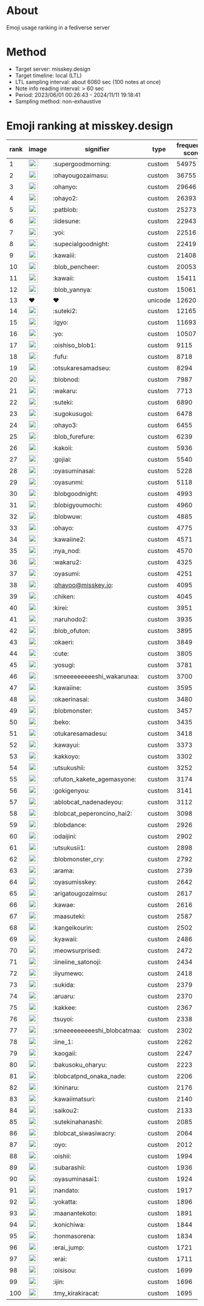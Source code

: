 # About
Emoji usage ranking in a fediverse server

# Method
- Target server: misskey.design
- Target timeline: local (LTL)
- LTL sampling interval: about 6060 sec (100 notes at once)
- Note info reading interval: > 60 sec
- Period: 2023/06/01 00:26:43 - 2024/11/11 19:18:41 
- Sampling method: non-exhaustive

# Emoji ranking at misskey.design

|rank|image|signifier|type|frequency score|
|----|----|----|----|----|
|1|<img height="24" src="https://misskey.design/emoji/supergoodmorning.webp">|:supergoodmorning:|custom|54975|
|2|<img height="24" src="https://misskey.design/emoji/ohayougozaimasu.webp">|:ohayougozaimasu:|custom|36755|
|3|<img height="24" src="https://misskey.design/emoji/ohanyo.webp">|:ohanyo:|custom|29646|
|4|<img height="24" src="https://misskey.design/emoji/ohayo2.webp">|:ohayo2:|custom|26393|
|5|<img height="24" src="https://misskey.design/emoji/patblob.webp">|:patblob:|custom|25273|
|6|<img height="24" src="https://misskey.design/emoji/iidesune.webp">|:iidesune:|custom|22943|
|7|<img height="24" src="https://misskey.design/emoji/yoi.webp">|:yoi:|custom|22516|
|8|<img height="24" src="https://misskey.design/emoji/supecialgoodnight.webp">|:supecialgoodnight:|custom|22419|
|9|<img height="24" src="https://misskey.design/emoji/kawaiii.webp">|:kawaiii:|custom|21408|
|10|<img height="24" src="https://misskey.design/emoji/blob_pencheer.webp">|:blob_pencheer:|custom|20053|
|11|<img height="24" src="https://misskey.design/emoji/kawaii.webp">|:kawaii:|custom|15411|
|12|<img height="24" src="https://misskey.design/emoji/blob_yannya.webp">|:blob_yannya:|custom|15061|
|13|❤|❤|unicode|12620|
|14|<img height="24" src="https://misskey.design/emoji/suteki2.webp">|:suteki2:|custom|12165|
|15|<img height="24" src="https://misskey.design/emoji/igyo.webp">|:igyo:|custom|11693|
|16|<img height="24" src="https://misskey.design/emoji/yo.webp">|:yo:|custom|10507|
|17|<img height="24" src="https://misskey.design/emoji/oishiso_blob1.webp">|:oishiso_blob1:|custom|9115|
|18|<img height="24" src="https://misskey.design/emoji/fufu.webp">|:fufu:|custom|8718|
|19|<img height="24" src="https://misskey.design/emoji/otsukaresamadseu.webp">|:otsukaresamadseu:|custom|8294|
|20|<img height="24" src="https://misskey.design/emoji/blobnod.webp">|:blobnod:|custom|7987|
|21|<img height="24" src="https://misskey.design/emoji/wakaru.webp">|:wakaru:|custom|7713|
|22|<img height="24" src="https://misskey.design/emoji/suteki.webp">|:suteki:|custom|6890|
|23|<img height="24" src="https://misskey.design/emoji/sugokusugoi.webp">|:sugokusugoi:|custom|6478|
|24|<img height="24" src="https://misskey.design/emoji/ohayo3.webp">|:ohayo3:|custom|6455|
|25|<img height="24" src="https://misskey.design/emoji/blob_furefure.webp">|:blob_furefure:|custom|6239|
|26|<img height="24" src="https://misskey.design/emoji/kakoii.webp">|:kakoii:|custom|5936|
|27|<img height="24" src="https://misskey.design/emoji/gojiai.webp">|:gojiai:|custom|5540|
|28|<img height="24" src="https://misskey.design/emoji/oyasuminasai.webp">|:oyasuminasai:|custom|5228|
|29|<img height="24" src="https://misskey.design/emoji/oyasunmi.webp">|:oyasunmi:|custom|5118|
|30|<img height="24" src="https://misskey.design/emoji/blobgoodnight.webp">|:blobgoodnight:|custom|4993|
|31|<img height="24" src="https://misskey.design/emoji/blobigyoumochi.webp">|:blobigyoumochi:|custom|4960|
|32|<img height="24" src="https://misskey.design/emoji/blobwuw.webp">|:blobwuw:|custom|4885|
|33|<img height="24" src="https://misskey.design/emoji/ohayo.webp">|:ohayo:|custom|4775|
|34|<img height="24" src="https://misskey.design/emoji/kawaiine2.webp">|:kawaiine2:|custom|4571|
|35|<img height="24" src="https://misskey.design/emoji/nya_nod.webp">|:nya_nod:|custom|4570|
|36|<img height="24" src="https://misskey.design/emoji/wakaru2.webp">|:wakaru2:|custom|4325|
|37|<img height="24" src="https://misskey.design/emoji/oyasumi.webp">|:oyasumi:|custom|4251|
|38|<img height="24" src="https://misskey.design/emoji/ohayoo.webp">|:ohayoo@misskey.io:|custom|4095|
|39|<img height="24" src="https://misskey.design/emoji/chiken.webp">|:chiken:|custom|4045|
|40|<img height="24" src="https://misskey.design/emoji/kirei.webp">|:kirei:|custom|3951|
|41|<img height="24" src="https://misskey.design/emoji/naruhodo2.webp">|:naruhodo2:|custom|3935|
|42|<img height="24" src="https://misskey.design/emoji/blob_ofuton.webp">|:blob_ofuton:|custom|3895|
|43|<img height="24" src="https://misskey.design/emoji/okaeri.webp">|:okaeri:|custom|3849|
|44|<img height="24" src="https://misskey.design/emoji/cute.webp">|:cute:|custom|3805|
|45|<img height="24" src="https://misskey.design/emoji/yosugi.webp">|:yosugi:|custom|3781|
|46|<img height="24" src="https://misskey.design/emoji/smeeeeeeeeeshi_wakarunaa.webp">|:smeeeeeeeeeshi_wakarunaa:|custom|3700|
|47|<img height="24" src="https://misskey.design/emoji/kawaiine.webp">|:kawaiine:|custom|3595|
|48|<img height="24" src="https://misskey.design/emoji/okaerinasai.webp">|:okaerinasai:|custom|3480|
|49|<img height="24" src="https://misskey.design/emoji/blobmonster.webp">|:blobmonster:|custom|3457|
|50|<img height="24" src="https://misskey.design/emoji/beko.webp">|:beko:|custom|3435|
|51|<img height="24" src="https://misskey.design/emoji/otukaresamadesu.webp">|:otukaresamadesu:|custom|3418|
|52|<img height="24" src="https://misskey.design/emoji/kawayui.webp">|:kawayui:|custom|3373|
|53|<img height="24" src="https://misskey.design/emoji/kakkoyo.webp">|:kakkoyo:|custom|3302|
|54|<img height="24" src="https://misskey.design/emoji/utsukushii.webp">|:utsukushii:|custom|3252|
|55|<img height="24" src="https://misskey.design/emoji/ofuton_kakete_agemasyone.webp">|:ofuton_kakete_agemasyone:|custom|3174|
|56|<img height="24" src="https://misskey.design/emoji/gokigenyou.webp">|:gokigenyou:|custom|3141|
|57|<img height="24" src="https://misskey.design/emoji/ablobcat_nadenadeyou.webp">|:ablobcat_nadenadeyou:|custom|3112|
|58|<img height="24" src="https://misskey.design/emoji/blobcat_peperoncino_hai2.webp">|:blobcat_peperoncino_hai2:|custom|3098|
|59|<img height="24" src="https://misskey.design/emoji/blobdance.webp">|:blobdance:|custom|2926|
|60|<img height="24" src="https://misskey.design/emoji/odaijini.webp">|:odaijini:|custom|2902|
|61|<img height="24" src="https://misskey.design/emoji/utsukusii1.webp">|:utsukusii1:|custom|2898|
|62|<img height="24" src="https://misskey.design/emoji/blobmonster_cry.webp">|:blobmonster_cry:|custom|2792|
|63|<img height="24" src="https://misskey.design/emoji/arama.webp">|:arama:|custom|2739|
|64|<img height="24" src="https://misskey.design/emoji/oyasumisskey.webp">|:oyasumisskey:|custom|2642|
|65|<img height="24" src="https://misskey.design/emoji/arigatougozaimsu.webp">|:arigatougozaimsu:|custom|2617|
|66|<img height="24" src="https://misskey.design/emoji/kawae.webp">|:kawae:|custom|2616|
|67|<img height="24" src="https://misskey.design/emoji/maasuteki.webp">|:maasuteki:|custom|2587|
|68|<img height="24" src="https://misskey.design/emoji/kangeikourin.webp">|:kangeikourin:|custom|2502|
|69|<img height="24" src="https://misskey.design/emoji/kyawaii.webp">|:kyawaii:|custom|2486|
|70|<img height="24" src="https://misskey.design/emoji/meowsurprised.webp">|:meowsurprised:|custom|2472|
|71|<img height="24" src="https://misskey.design/emoji/iineiine_satonoji.webp">|:iineiine_satonoji:|custom|2434|
|72|<img height="24" src="https://misskey.design/emoji/iiyumewo.webp">|:iiyumewo:|custom|2418|
|73|<img height="24" src="https://misskey.design/emoji/sukida.webp">|:sukida:|custom|2379|
|74|<img height="24" src="https://misskey.design/emoji/aruaru.webp">|:aruaru:|custom|2370|
|75|<img height="24" src="https://misskey.design/emoji/kakkee.webp">|:kakkee:|custom|2367|
|76|<img height="24" src="https://misskey.design/emoji/tsuyoi.webp">|:tsuyoi:|custom|2338|
|77|<img height="24" src="https://misskey.design/emoji/smeeeeeeeeeshi_blobcatmaa.webp">|:smeeeeeeeeeshi_blobcatmaa:|custom|2302|
|78|<img height="24" src="https://misskey.design/emoji/iine_1.webp">|:iine_1:|custom|2262|
|79|<img height="24" src="https://misskey.design/emoji/kaogaii.webp">|:kaogaii:|custom|2247|
|80|<img height="24" src="https://misskey.design/emoji/bakusoku_oharyu.webp">|:bakusoku_oharyu:|custom|2223|
|81|<img height="24" src="https://misskey.design/emoji/blobcatpnd_onaka_nade.webp">|:blobcatpnd_onaka_nade:|custom|2206|
|82|<img height="24" src="https://misskey.design/emoji/kininaru.webp">|:kininaru:|custom|2176|
|83|<img height="24" src="https://misskey.design/emoji/kawaiimatsuri.webp">|:kawaiimatsuri:|custom|2140|
|84|<img height="24" src="https://misskey.design/emoji/saikou2.webp">|:saikou2:|custom|2133|
|85|<img height="24" src="https://misskey.design/emoji/sutekinahanashi.webp">|:sutekinahanashi:|custom|2085|
|86|<img height="24" src="https://misskey.design/emoji/blobcat_siwasiwacry.webp">|:blobcat_siwasiwacry:|custom|2064|
|87|<img height="24" src="https://misskey.design/emoji/oyo.webp">|:oyo:|custom|2012|
|88|<img height="24" src="https://misskey.design/emoji/oishii.webp">|:oishii:|custom|1994|
|89|<img height="24" src="https://misskey.design/emoji/subarashii.webp">|:subarashii:|custom|1936|
|90|<img height="24" src="https://misskey.design/emoji/oyasuminasai1.webp">|:oyasuminasai1:|custom|1924|
|91|<img height="24" src="https://misskey.design/emoji/nandato.webp">|:nandato:|custom|1917|
|92|<img height="24" src="https://misskey.design/emoji/yokatta.webp">|:yokatta:|custom|1896|
|93|<img height="24" src="https://misskey.design/emoji/maanantekoto.webp">|:maanantekoto:|custom|1891|
|94|<img height="24" src="https://misskey.design/emoji/konichiwa.webp">|:konichiwa:|custom|1844|
|95|<img height="24" src="https://misskey.design/emoji/honmasorena.webp">|:honmasorena:|custom|1834|
|96|<img height="24" src="https://misskey.design/emoji/erai_jump.webp">|:erai_jump:|custom|1721|
|97|<img height="24" src="https://misskey.design/emoji/erai.webp">|:erai:|custom|1711|
|98|<img height="24" src="https://misskey.design/emoji/oisisou.webp">|:oisisou:|custom|1699|
|99|<img height="24" src="https://misskey.design/emoji/ijin.webp">|:ijin:|custom|1696|
|100|<img height="24" src="https://misskey.design/emoji/tmy_kirakiracat.webp">|:tmy_kirakiracat:|custom|1695|
